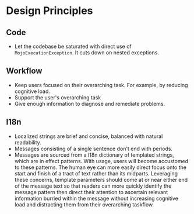 Design Principles
====

Code
----
- Let the codebase be saturated with direct use of `MojoExecutionException`. It cuts down on nested exceptions.

Workflow
----
- Keep users focused on their overarching task. For example, by reducing cognitive load.
- Support the user's overarching task 
- Give enough information to diagnose and remediate problems.

I18n
----
- Localized strings are brief and concise, balanced with natural readability.
- Messages consisting of a single sentence don't end with periods.
- Messages are sourced from a I18n dictionary of templated strings, which are in effect patterns. With usage, users will become accustomed to these patterns. The human eye can more easily direct focus onto the start and finish of a tract of text rather than its midparts. Leveraging these concerns, template parameters should come at or near either end of the message text so that readers can more quickly identify the message pattern then direct their attention to ascertain relevant information burried within the message without increasing cognitive load and distracting them from their overarching taskflow.

